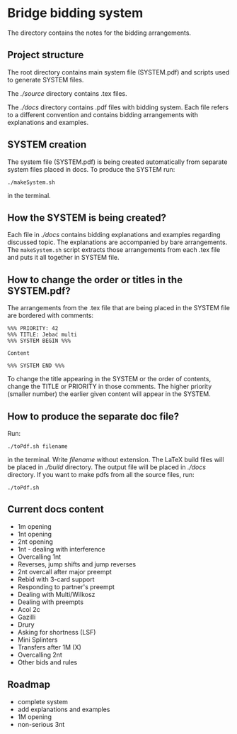 # Bridge bidding system

The directory contains the notes for the bidding arrangements.

## Project structure

The root directory contains main system file (SYSTEM.pdf) and 
scripts used to generate SYSTEM files.

The *./source* directory contains .tex files.

The *./docs* directory contains .pdf files with bidding system.
Each file refers to a different convention and contains bidding
arrangements with explanations and examples.

## SYSTEM creation

The system file (SYSTEM.pdf) is being created automatically from
separate system files placed in docs. To produce the SYSTEM run:
```
./makeSystem.sh
```
in the terminal.

## How the SYSTEM is being created?

Each file in *./docs* contains bidding explanations and examples
regarding discussed topic. The explanations are accompanied by bare 
arrangements. The `makeSystem.sh` script extracts those arrangements
from each .tex file and puts it all together in SYSTEM file.

## How to change the order or titles in the SYSTEM.pdf?

The arrangements from the .tex file that are being placed in 
the SYSTEM file are bordered with comments:
```
%%% PRIORITY: 42
%%% TITLE: Jebać multi
%%% SYSTEM BEGIN %%%

Content

%%% SYSTEM END %%%
```

To change the title appearing in the SYSTEM or the order of contents,
change the TITLE or PRIORITY in those comments. The higher priority (smaller number)
the earlier given content will appear in the SYSTEM.

## How to produce the separate doc file?

Run:
```
./toPdf.sh filename
```
in the terminal. Write *filename* without extension. The LaTeX build files will
be placed in *./build* directory. The output file will be placed in *./docs* directory.
If you want to make pdfs from all the source files, run:
```
./toPdf.sh
```

## Current docs content

- 1m opening
- 1nt opening
- 2nt opening
- 1nt - dealing with interference
- Overcalling 1nt
- Reverses, jump shifts and jump reverses
- 2nt overcall after major preempt
- Rebid with 3-card support
- Responding to partner's preempt
- Dealing with Multi/Wilkosz
- Dealing with preempts
- Acol 2c
- Gazilli
- Drury
- Asking for shortness (LSF)
- Mini Splinters
- Transfers after 1M (X)
- Overcalling 2nt
- Other bids and rules

## Roadmap

- complete system
- add explanations and examples
- 1M opening
- non-serious 3nt
